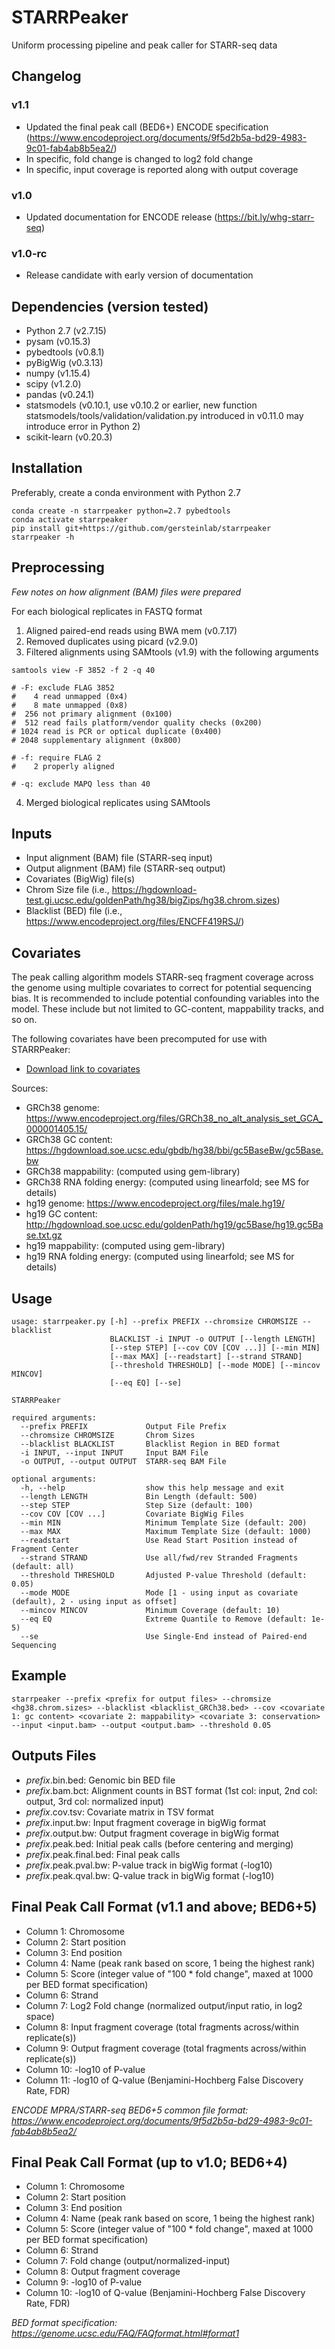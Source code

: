 # STARRPeaker
Uniform processing pipeline and peak caller for STARR-seq data

## Changelog
### v1.1
- Updated the final peak call (BED6+) ENCODE specification (https://www.encodeproject.org/documents/9f5d2b5a-bd29-4983-9c01-fab4ab8b5ea2/)
- In specific, fold change is changed to log2 fold change
- In specific, input coverage is reported along with output coverage

### v1.0
- Updated documentation for ENCODE release (https://bit.ly/whg-starr-seq)

### v1.0-rc
- Release candidate with early version of documentation

## Dependencies (version tested)
* Python 2.7 (v2.7.15)
* pysam (v0.15.3)
* pybedtools (v0.8.1)
* pyBigWig (v0.3.13)
* numpy (v1.15.4)
* scipy (v1.2.0)
* pandas (v0.24.1)
* statsmodels (v0.10.1, use v0.10.2 or earlier, new function statsmodels/tools/validation/validation.py introduced in v0.11.0 may introduce error in Python 2)
* scikit-learn (v0.20.3)

## Installation
Preferably, create a conda environment with Python 2.7
```
conda create -n starrpeaker python=2.7 pybedtools
conda activate starrpeaker
pip install git+https://github.com/gersteinlab/starrpeaker
starrpeaker -h
```

## Preprocessing
*Few notes on how alignment (BAM) files were prepared*

For each biological replicates in FASTQ format

1. Aligned paired-end reads using BWA mem (v0.7.17)
2. Removed duplicates using picard (v2.9.0)
3. Filtered alignments using SAMtools (v1.9) with the following arguments
```
samtools view -F 3852 -f 2 -q 40

# -F: exclude FLAG 3852
#    4 read unmapped (0x4)
#    8 mate unmapped (0x8)
#  256 not primary alignment (0x100)
#  512 read fails platform/vendor quality checks (0x200)
# 1024 read is PCR or optical duplicate (0x400)
# 2048 supplementary alignment (0x800)

# -f: require FLAG 2
#    2 properly aligned

# -q: exclude MAPQ less than 40
```
4. Merged biological replicates using SAMtools

## Inputs
* Input alignment (BAM) file (STARR-seq input)
* Output alignment (BAM) file (STARR-seq output)
* Covariates (BigWig) file(s)
* Chrom Size file (i.e., https://hgdownload-test.gi.ucsc.edu/goldenPath/hg38/bigZips/hg38.chrom.sizes) 
* Blacklist (BED) file (i.e., https://www.encodeproject.org/files/ENCFF419RSJ/)

## Covariates
The peak calling algorithm models STARR-seq fragment coverage across the genome using multiple covariates to correct for potential sequencing bias. It is recommended to include potential confounding variables into the model. These include but not limited to GC-content, mappability tracks, and so on.

The following covariates have been precomputed for use with STARRPeaker:
* [Download link to covariates](http://gofile.me/4kBY9/EKNVQrVHM)

Sources:
* GRCh38 genome: https://www.encodeproject.org/files/GRCh38_no_alt_analysis_set_GCA_000001405.15/
* GRCh38 GC content: https://hgdownload.soe.ucsc.edu/gbdb/hg38/bbi/gc5BaseBw/gc5Base.bw
* GRCh38 mappability: (computed using gem-library)
* GRCh38 RNA folding energy: (computed using linearfold; see MS for details)
* hg19 genome: https://www.encodeproject.org/files/male.hg19/
* hg19 GC content: http://hgdownload.soe.ucsc.edu/goldenPath/hg19/gc5Base/hg19.gc5Base.txt.gz 
* hg19 mappability: (computed using gem-library)
* hg19 RNA folding energy: (computed using linearfold; see MS for details)

## Usage
```
usage: starrpeaker.py [-h] --prefix PREFIX --chromsize CHROMSIZE --blacklist
                      BLACKLIST -i INPUT -o OUTPUT [--length LENGTH]
                      [--step STEP] [--cov COV [COV ...]] [--min MIN]
                      [--max MAX] [--readstart] [--strand STRAND]
                      [--threshold THRESHOLD] [--mode MODE] [--mincov MINCOV]
                      [--eq EQ] [--se]

STARRPeaker

required arguments:
  --prefix PREFIX             Output File Prefix
  --chromsize CHROMSIZE       Chrom Sizes
  --blacklist BLACKLIST       Blacklist Region in BED format
  -i INPUT, --input INPUT     Input BAM File
  -o OUTPUT, --output OUTPUT  STARR-seq BAM File

optional arguments:
  -h, --help                  show this help message and exit
  --length LENGTH             Bin Length (default: 500)
  --step STEP                 Step Size (default: 100)
  --cov COV [COV ...]         Covariate BigWig Files
  --min MIN                   Minimum Template Size (default: 200)
  --max MAX                   Maximum Template Size (default: 1000)
  --readstart                 Use Read Start Position instead of Fragment Center
  --strand STRAND             Use all/fwd/rev Stranded Fragments (default: all)
  --threshold THRESHOLD       Adjusted P-value Threshold (default: 0.05)
  --mode MODE                 Mode [1 - using input as covariate (default), 2 - using input as offset]
  --mincov MINCOV             Minimum Coverage (default: 10)
  --eq EQ                     Extreme Quantile to Remove (default: 1e-5)
  --se                        Use Single-End instead of Paired-end Sequencing
```

## Example
```
starrpeaker --prefix <prefix for output files> --chromsize <hg38.chrom.sizes> --blacklist <blacklist_GRCh38.bed> --cov <covariate 1: gc content> <covariate 2: mappability> <covariate 3: conservation> --input <input.bam> --output <output.bam> --threshold 0.05
```

## Outputs Files
* *prefix*.bin.bed: Genomic bin BED file
* *prefix*.bam.bct: Alignment counts in BST format (1st col: input, 2nd col: output, 3rd col: normalized input)
* *prefix*.cov.tsv: Covariate matrix in TSV format
* *prefix*.input.bw: Input fragment coverage in bigWig format
* *prefix*.output.bw: Output fragment coverage in bigWig format
* *prefix*.peak.bed: Initial peak calls (before centering and merging)
* *prefix*.peak.final.bed: Final peak calls
* *prefix*.peak.pval.bw: P-value track in bigWig format (-log10)
* *prefix*.peak.qval.bw: Q-value track in bigWig format (-log10)

## Final Peak Call Format (v1.1 and above; BED6+5)
* Column 1: Chromosome
* Column 2: Start position
* Column 3: End position
* Column 4: Name (peak rank based on score, 1 being the highest rank)
* Column 5: Score (integer value of "100 * fold change", maxed at 1000 per BED format specification)
* Column 6: Strand
* Column 7: Log2 Fold change (normalized output/input ratio, in log2 space)
* Column 8: Input fragment coverage (total fragments across/within replicate(s))
* Column 9: Output fragment coverage (total fragments across/within replicate(s))
* Column 10: -log10 of P-value
* Column 11: -log10 of Q-value (Benjamini-Hochberg False Discovery Rate, FDR)

*ENCODE MPRA/STARR-seq BED6+5 common file format: https://www.encodeproject.org/documents/9f5d2b5a-bd29-4983-9c01-fab4ab8b5ea2/*

## Final Peak Call Format (up to v1.0; BED6+4)
* Column 1: Chromosome
* Column 2: Start position
* Column 3: End position
* Column 4: Name (peak rank based on score, 1 being the highest rank)
* Column 5: Score (integer value of "100 * fold change", maxed at 1000 per BED format specification)
* Column 6: Strand
* Column 7: Fold change (output/normalized-input)
* Column 8: Output fragment coverage
* Column 9: -log10 of P-value
* Column 10: -log10 of Q-value (Benjamini-Hochberg False Discovery Rate, FDR)

*BED format specification: https://genome.ucsc.edu/FAQ/FAQformat.html#format1*
